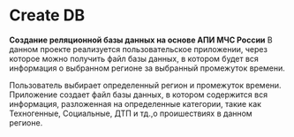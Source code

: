 # Create DB
**Создание реляционной базы данных на основе АПИ МЧС России**
В данном проекте реализуется пользовательское приложении, через которое можно получить файл базы данных, в котором будет 
вся информация о выбранном регионе за выбранный промежуток времени.

Пользователь выбирает определенный регион и промежуток времени. Приложение создает файл базы данных, в котором содержится вся информация,
разложенная на определенные категории, такие как Техногенные, Социальные, ДТП и тд.,о проишествиях в данном регионе.
